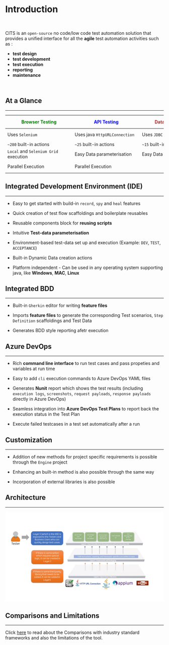 
# **Introduction**


<br>

 
 CITS is an `open-source` no code/low code test automation solution that provides a unified interface for all the **agile** test automation activities such as :
 * **test design** 
 * **test development** 
 * **test execution** 
 * **reporting** 
 * **maintenance**

<br>



## At a Glance
-----------------------

|<div style="color:Green;width:200px">Browser Testing</div>| <div style="color:Blue;width:200px">API Testing</div>| <div style="color:Brown;width:200px">Database Testing</div>   		| <div style="color:Grey;width:200px">WebPage Performance</div>        | <div style="color:Orange;width:200px">Layout & Accessibility Testing</div>                 | <div style="color:Purple;width:200px">Image Based Testing</div>    |
|-------------------------------------|-----------------------------|---------------------------|------------------------------------|--------------------------------|------------------------|
|Uses `Selenium`                      |Uses java `HttpURLConnection`|Uses `JDBC Driver`    		|`Page` and `Resource` timings report|Uses `GalenFramework` for Layout Validations		  | Uses `Sikuli`          |
|`~280` built-in actions              |`~25` built-in actions		|`~15` built-in actions		|Har Compare						 |Creates PageDump				  | Image comparisons      |
|`Local` and `Selenium Grid` execution|Easy Data parameterisation	|Easy Data parameterisation |Har Comparison Report					 |Auto-suggests Layout Validations | Image Text Extractions |
|Parallel Execution					  |	Parallel Execution							|							|CLI support for Report				 |Uses `aXe` for Accessibility Tests            | Image Text Validations |



##  Integrated Development Environment (IDE)
-----------------------
* Easy to get started with build-in `record`, `spy` and `heal` features

* Quick creation of test flow scaffoldings and boilerplate reusables

* Reusable components block for **reusing scripts**

* Intuitive **Test-data parameterisation**  

* Environment-based test-data set up and execution (Example: `DEV`, `TEST`, `ACCEPTANCE`) 

* Built-in Dynamic Data creation actions

* Platform independent - Can be used in any operating system supporting java, like **Windows**, **MAC**, **Linux**


##  Integrated BDD 
-----------------------
* Built-in `Gherkin` editor for writing **feature files**

* Imports **feature files** to generate the corresponding Test scenarios, `Step Definition` scaffoldings and Test Data

* Generates BDD style reporting afetr execution


##  Azure DevOps  
-----------------------

* Rich **command line interface** to run test cases and pass propeties and variables at run time

* Easy to add `cli` execution commands to Azure DevOps YAML files 

* Generates **Nunit** report which shows the test results (including `execution logs`, `screenshots`, `request payloads`, `response payloads` directly in Azure DevOps)

* Seamless integration into **Azure DevOps Test Plans** to report back the execution status in the Test Plan

* Execute failed testcases in a test set automatically after a run


##  Customization  
-----------------------

* Addition of new methods for project specific requirements is possible through the `Engine` project

* Enhancing an built-in method is also possible through the same way

* Incorporation of external libraries is also possible



## Architecture
-----------------------

![architecture](img/architecture/architecture_layers.jpg "architecture")

## Comparisons and Limitations
-----------------------

Click [here](https://cognizantopensource.github.io/Cognizant-Intelligent-Test-Scripter/comparison/) to read about the Comparisons with industry standard frameworks and also the limitations of the tool.



